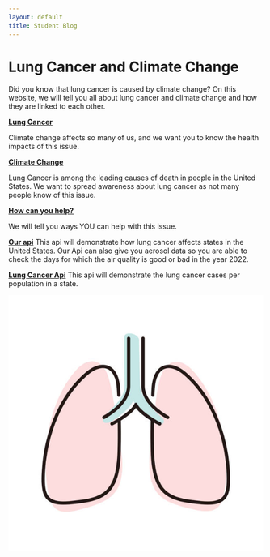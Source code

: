 ```yaml
---
layout: default
title: Student Blog
---
```


# Lung Cancer and Climate Change

Did you know that lung cancer is caused by climate change? On this website, we will tell you all about lung cancer and climate change and how they are linked to each other.

[**Lung Cancer**](lungs.md)

Climate change affects so many of us, and we want you to know the health impacts of this issue.

[**Climate Change**](/climate.md)

Lung Cancer is among the leading causes of death in people in the United States. We want to spread awareness about lung cancer as not many people know of this issue.

[**How can you help?**](/impact.md)

We will tell you ways YOU can help with this issue.

[**Our api**](/county.md)
This api will demonstrate how lung cancer affects states in the United States. Our Api can also give you aerosol data so you are able to check the days for which the air quality is good or bad in the year 2022. 

[**Lung Cancer Api**](/distribution.md)
This api will demonstrate the lung cancer cases per population in a state.  

![Alt text](images/istockphoto-1149674707-612x612.jpg)

